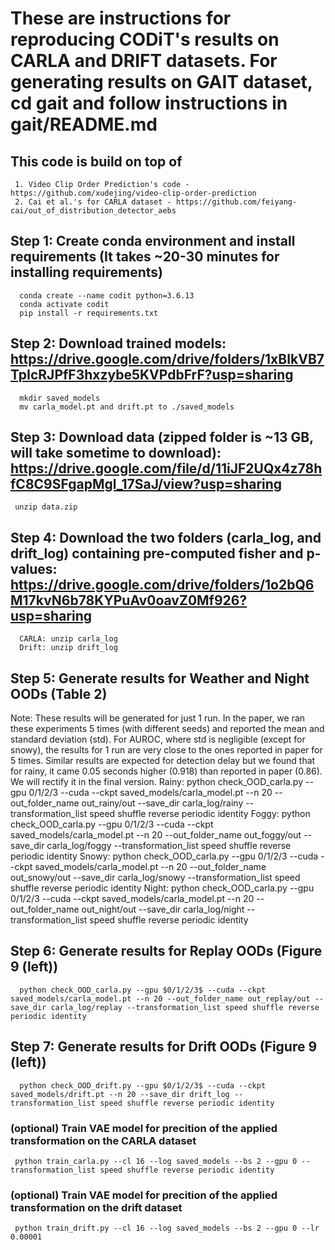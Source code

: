 # These are instructions for reproducing CODiT's results on CARLA and DRIFT datasets. For generating results on GAIT dataset, cd gait and follow instructions in gait/README.md

## This code is build on top of
     1. Video Clip Order Prediction's code - https://github.com/xudejing/video-clip-order-prediction
     2. Cai et al.'s for CARLA dataset - https://github.com/feiyang-cai/out_of_distribution_detector_aebs 
      
## Step 1: Create conda environment and install requirements (It  takes ~20-30 minutes for installing requirements)
      conda create --name codit python=3.6.13
      conda activate codit
      pip install -r requirements.txt

## Step 2: Download trained models: https://drive.google.com/drive/folders/1xBIkVB7TpIcRJPfF3hxzybe5KVPdbFrF?usp=sharing 
      mkdir saved_models
      mv carla_model.pt and drift.pt to ./saved_models

## Step 3: Download data (zipped folder is ~13 GB, will take sometime to download): https://drive.google.com/file/d/11iJF2UQx4z78hfC8C9SFgapMgl_17SaJ/view?usp=sharing
     unzip data.zip
      
## Step 4: Download the two folders (carla_log, and drift_log) containing pre-computed fisher and p-values: https://drive.google.com/drive/folders/1o2bQ6M17kvN6b78KYPuAv0oavZ0Mf926?usp=sharing
      CARLA: unzip carla_log
      Drift: unzip drift_log
      
## Step 5: Generate results for Weather and Night OODs (Table 2)
Note: These results will be generated for just 1 run. In the paper, we ran these experiments 5 times (with different seeds) and reported the mean and standard deviation (std). For AUROC, where std is negligible (except for snowy), the results for 1 run are very close to the ones reported in paper for 5 times. Similar results are expected for detection delay but we found that for rainy, it came 0.05 seconds higher (0.918) than reported in paper (0.86). We will rectify it in the final version.
      Rainy: python check_OOD_carla.py --gpu $0/1/2/3$ --cuda --ckpt saved_models/carla_model.pt --n 20 --out_folder_name out_rainy/out --save_dir carla_log/rainy --transformation_list speed shuffle reverse periodic identity
      Foggy: python check_OOD_carla.py --gpu $0/1/2/3$ --cuda --ckpt saved_models/carla_model.pt --n 20 --out_folder_name out_foggy/out --save_dir carla_log/foggy --transformation_list speed shuffle reverse periodic identity
      Snowy: python check_OOD_carla.py --gpu $0/1/2/3$ --cuda --ckpt saved_models/carla_model.pt --n 20 --out_folder_name out_snowy/out --save_dir carla_log/snowy --transformation_list speed shuffle reverse periodic identity
      Night: python check_OOD_carla.py --gpu $0/1/2/3$ --cuda --ckpt saved_models/carla_model.pt --n 20 --out_folder_name out_night/out --save_dir carla_log/night --transformation_list speed shuffle reverse periodic identity
     
## Step 6: Generate results for Replay OODs (Figure 9 (left))
      python check_OOD_carla.py --gpu $0/1/2/3$ --cuda --ckpt saved_models/carla_model.pt --n 20 --out_folder_name out_replay/out --save_dir carla_log/replay --transformation_list speed shuffle reverse periodic identity

## Step 7: Generate results for Drift OODs (Figure 9 (left))
      python check_OOD_drift.py --gpu $0/1/2/3$ --cuda --ckpt saved_models/drift.pt --n 20 --save_dir drift_log --transformation_list speed shuffle reverse periodic identity


### (optional) Train VAE model for precition of the applied transformation on the CARLA dataset
     python train_carla.py --cl 16 --log saved_models --bs 2 --gpu 0 --transformation_list speed shuffle reverse periodic identity
### (optional) Train VAE model for precition of the applied transformation on the drift dataset
     python train_drift.py --cl 16 --log saved_models --bs 2 --gpu 0 --lr 0.00001


